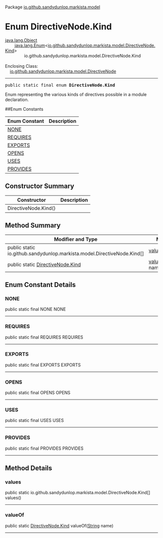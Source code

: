 Package [io.github.sandydunlop.markista.model](index.md)

# Enum DirectiveNode.Kind
[java.lang.Object](https://docs.oracle.com/en/java/javase/24/docs/api/java.base/java/lang/Object.html)<br/>
        [java.lang.Enum](https://docs.oracle.com/en/java/javase/24/docs/api/java.base/java/lang/Enum.html)<[io.github.sandydunlop.markista.model.DirectiveNode.Kind](DirectiveNode.Kind.md)><br/>
                io.github.sandydunlop.markista.model.DirectiveNode.Kind<br/>
<br/>
Enclosing Class:<br/>
    [io.github.sandydunlop.markista.model.DirectiveNode](DirectiveNode.md)


----

<span style="font-family: monospace;">public static final enum __DirectiveNode.Kind__</span>

Enum representing the various kinds of directives possible in a module declaration.


##Enum Constants

| Enum Constant         | Description |
|-----------------------|-------------|
| [NONE](#none)         |             |
| [REQUIRES](#requires) |             |
| [EXPORTS](#exports)   |             |
| [OPENS](#opens)       |             |
| [USES](#uses)         |             |
| [PROVIDES](#provides) |             |

## Constructor Summary

| Constructor          | Description |
|----------------------|-------------|
| DirectiveNode.Kind() |             |

## Method Summary

| Modifier and Type                                                        | Method                                                                                                                 | Description |
|--------------------------------------------------------------------------|------------------------------------------------------------------------------------------------------------------------|-------------|
| public static io.github.sandydunlop.markista.model.DirectiveNode.Kind\[] | [values](#values)()                                                                                                    |             |
| public static [DirectiveNode.Kind](DirectiveNode.Kind.md)                | [valueOf](#valueof)([String](https://docs.oracle.com/en/java/javase/24/docs/api/java.base/java/lang/String.html) name) |             |

## Enum Constant Details

### NONE

public static final NONE NONE




---

### REQUIRES

public static final REQUIRES REQUIRES




---

### EXPORTS

public static final EXPORTS EXPORTS




---

### OPENS

public static final OPENS OPENS




---

### USES

public static final USES USES




---

### PROVIDES

public static final PROVIDES PROVIDES




---


## Method Details

### values

public static io.github.sandydunlop.markista.model.DirectiveNode.Kind\[] values()




---

### valueOf

public static [DirectiveNode.Kind](DirectiveNode.Kind.md) valueOf([String](https://docs.oracle.com/en/java/javase/24/docs/api/java.base/java/lang/String.html) name)




---

